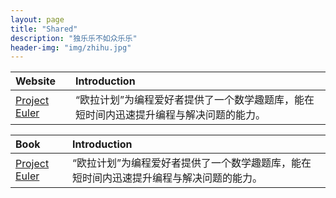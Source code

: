 ```yaml
---
layout: page
title: "Shared"
description: "独乐乐不如众乐乐"
header-img: "img/zhihu.jpg"
---
```



Website|Introduction
:--|:--
[Project Euler](https://projecteuler.net/archives)|“欧拉计划”为编程爱好者提供了一个数学趣题库，能在短时间内迅速提升编程与解决问题的能力。

Book|Introduction
:--|:--
[Project Euler](https://projecteuler.net/archives)|“欧拉计划”为编程爱好者提供了一个数学趣题库，能在短时间内迅速提升编程与解决问题的能力。







